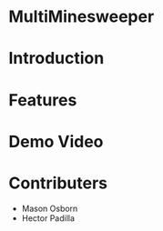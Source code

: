 # MultiMinesweeper
# Introduction
# Features
# Demo Video
# Contributers
* Mason Osborn
* Hector Padilla
